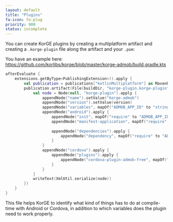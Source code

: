 ```yaml
---
layout: default
title: "Plugins"
fa-icon: fa-plug
priority: 900
status: incomplete
---
```


You can create KorGE plugins by creating a multiplatform artifact and creating a `.korge-plugin` file along the artifact and your `.pom`:

You have an example here: <https://github.com/korlibs/korge/blob/master/korge-admob/build.gradle.kts>

```kotlin
afterEvaluate {
    extensions.getByType<PublishingExtension>().apply {
        val publication = publications["kotlinMultiplatform"] as MavenPublication
        publication.artifact(File(buildDir, "korge-plugin.korge-plugin").apply {
            val node = Node(null, "korge-plugin").apply {
                appendNode("name").setValue("korge-admob")
                appendNode("version").setValue(version)
                appendNode("variables", mapOf("ADMOB_APP_ID" to "string"))
                appendNode("android").apply {
                    appendNode("init", mapOf("require" to "ADMOB_APP_ID")).setValue("try { com.google.android.gms.ads.MobileAds.initialize(com.soywiz.korio.android.androidContext(), \"\${ADMOB_APP_ID}\") } catch (e: Throwable) { e.printStackTrace() }")
                    appendNode("manifest-application", mapOf("require" to "ADMOB_APP_ID")).setValue("<meta-data android:name=\"com.google.android.gms.ads.APPLICATION_ID\" android:value=\"\${ADMOB_APP_ID}\" />")
                    
                    appendNode("dependencies").apply {
                        appendNode("dependency", mapOf("require" to "ADMOB_APP_ID")).setValue("com.google.android.gms:play-services-ads:$playServicesVersion")
                    }
                }
                appendNode("cordova").apply {
                    appendNode("plugins").apply {
                        appendNode("cordova-plugin-admob-free", mapOf("ADMOB_APP_ID" to "\${ADMOB_APP_ID}"))
                    }
                }
            }
            writeText(XmlUtil.serialize(node))
        })
    }
}
```

This file helps KorGE to identify what kind of things has to do at compile-time with Android or Cordova, in addition to which variables does the plugin need
to work properly.
